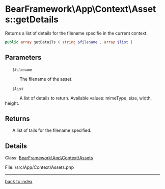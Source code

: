 # BearFramework\App\Context\Assets::getDetails

Returns a list of details for the filename specifie in the current context.

```php
public array getDetails ( string $filename , array $list )
```

## Parameters

&nbsp;&nbsp;&nbsp;&nbsp;&nbsp;&nbsp;`$filename`

&nbsp;&nbsp;&nbsp;&nbsp;&nbsp;&nbsp;&nbsp;&nbsp;&nbsp;&nbsp;&nbsp;&nbsp;The filename of the asset.

&nbsp;&nbsp;&nbsp;&nbsp;&nbsp;&nbsp;`$list`

&nbsp;&nbsp;&nbsp;&nbsp;&nbsp;&nbsp;&nbsp;&nbsp;&nbsp;&nbsp;&nbsp;&nbsp;A list of details to return. Available values: mimeType, size, width, height.

## Returns

&nbsp;&nbsp;&nbsp;&nbsp;&nbsp;&nbsp;A list of tails for the filename specified.

## Details

Class: [BearFramework\App\Context\Assets](bearframework.app.context.assets.class.md)

File: /src/App/Context/Assets.php

---

[back to index](index.md)

